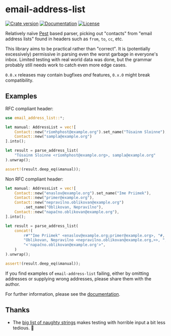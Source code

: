 email-address-list
==================

[![Crate version](https://img.shields.io/crates/v/email-address-list.svg)](https://crates.io/crates/email-address-list)
[![Documentation](https://docs.rs/email-address-list/badge.svg)](https://docs.rs/email-address-list)
[![License](https://img.shields.io/crates/l/email-address-list.svg)](LICENSE)

Relatively naïve [Pest](https://pest.rs/) based parser, picking out "contacts" from "email address
lists" found in headers such as `from`, `to`, `cc`, etc.

This library aims to be practical rather than "correct". It is (potentially excessively) permissive
in parsing even the worst garbage in everyone's inbox. Limited testing with real world data was
done, but the grammar probably still needs work to catch even more edge cases.

`0.0.x` releases may contain bugfixes _and_ features, `0.x.0` might break compatibility.

## Examples

RFC compliant header:

```rust
use email_address_list::*;

let manual: AddressList = vec![
    Contact::new("ríomhphost@example.org").set_name("Túsainm Sloinne"),
    Contact::new("sampla@example.org")
].into();

let result = parse_address_list(
    "Túsainm Sloinne <ríomhphost@example.org>, sampla@example.org"
).unwrap();

assert!(result.deep_eq(&manual));
```

Non RFC compliant header:

```rust
let manual: AddressList = vec![
    Contact::new("enaslov@example.org").set_name("Ime Priimek"),
    Contact::new("primer@example.org"),
    Contact::new("nepravilno.oblikovan@example.org")
        .set_name("Oblikovan, Nepravilno"),
    Contact::new("napačno.oblikovan@example.org"),
].into();

let result = parse_address_list(
    concat!(
        r#""Ime Priimek" <enaslov@example.org;primer@example.org>, "#,
        "Oblikovan, Nepravilno <nepravilno.oblikovan@example.org,>>, ",
        "<'napačno.oblikovan@example.org'>",
    )
).unwrap();

assert!(result.deep_eq(&manual));
```

If you find examples of `email-address-list` failing, either by omitting addresses or supplying
wrong addresses, please share them with the author.

For further information, please see the [documentation](https://docs.rs/email-address-list).

Thanks
------

* The [big list of naughty strings](https://github.com/minimaxir/big-list-of-naughty-strings)
  makes testing with horrible input a bit less tedious. 🎊
